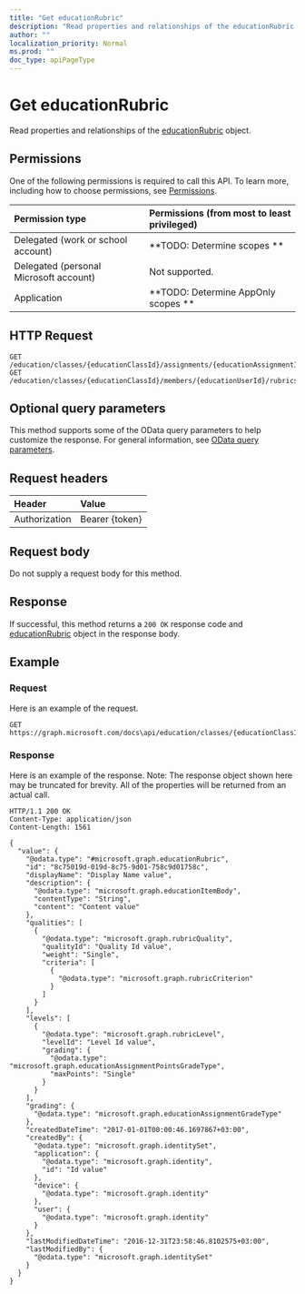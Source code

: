 ```yaml
---
title: "Get educationRubric"
description: "Read properties and relationships of the educationRubric object."
author: ""
localization_priority: Normal
ms.prod: ""
doc_type: apiPageType
---
```


# Get educationRubric

Read properties and relationships of the [educationRubric](../resources/educationrubric.md) object.

## Permissions
One of the following permissions is required to call this API. To learn more, including how to choose permissions, see [Permissions](/concepts/permissions-reference.md).

|Permission type|Permissions (from most to least privileged)|
|:---|:---|
|Delegated (work or school account)|**TODO: Determine scopes **|
|Delegated (personal Microsoft account)|Not supported.|
|Application|**TODO: Determine AppOnly scopes **|

## HTTP Request
<!-- {
  "blockType": "ignored"
}
-->
``` http
GET /education/classes/{educationClassId}/assignments/{educationAssignmentId}/rubric
GET /education/classes/{educationClassId}/members/{educationUserId}/rubrics/{educationRubricId}
```

## Optional query parameters
This method supports some of the OData query parameters to help customize the response. For general information, see [OData query parameters](/graph/query-parameters).

## Request headers
|Header|Value|
|:---|:---|
|Authorization|Bearer {token}|

## Request body
Do not supply a request body for this method.

## Response
If successful, this method returns a `200 OK` response code and [educationRubric](../resources/educationrubric.md) object in the response body.

## Example

### Request
Here is an example of the request.
<!-- {
  "blockType": "request",
  "name": "get_educationrubric"
}
-->
``` http
GET https://graph.microsoft.com/docs\api/education/classes/{educationClassId}/assignments/{educationAssignmentId}/rubric
```

### Response
Here is an example of the response. Note: The response object shown here may be truncated for brevity. All of the properties will be returned from an actual call.
<!-- {
  "blockType": "response",
  "truncated": true,
  "@odata.type": "microsoft.graph.educationRubric"
}
-->
``` http
HTTP/1.1 200 OK
Content-Type: application/json
Content-Length: 1561

{
  "value": {
    "@odata.type": "#microsoft.graph.educationRubric",
    "id": "8c75019d-019d-8c75-9d01-758c9d01758c",
    "displayName": "Display Name value",
    "description": {
      "@odata.type": "microsoft.graph.educationItemBody",
      "contentType": "String",
      "content": "Content value"
    },
    "qualities": [
      {
        "@odata.type": "microsoft.graph.rubricQuality",
        "qualityId": "Quality Id value",
        "weight": "Single",
        "criteria": [
          {
            "@odata.type": "microsoft.graph.rubricCriterion"
          }
        ]
      }
    ],
    "levels": [
      {
        "@odata.type": "microsoft.graph.rubricLevel",
        "levelId": "Level Id value",
        "grading": {
          "@odata.type": "microsoft.graph.educationAssignmentPointsGradeType",
          "maxPoints": "Single"
        }
      }
    ],
    "grading": {
      "@odata.type": "microsoft.graph.educationAssignmentGradeType"
    },
    "createdDateTime": "2017-01-01T00:00:46.1697867+03:00",
    "createdBy": {
      "@odata.type": "microsoft.graph.identitySet",
      "application": {
        "@odata.type": "microsoft.graph.identity",
        "id": "Id value"
      },
      "device": {
        "@odata.type": "microsoft.graph.identity"
      },
      "user": {
        "@odata.type": "microsoft.graph.identity"
      }
    },
    "lastModifiedDateTime": "2016-12-31T23:58:46.8102575+03:00",
    "lastModifiedBy": {
      "@odata.type": "microsoft.graph.identitySet"
    }
  }
}
```

